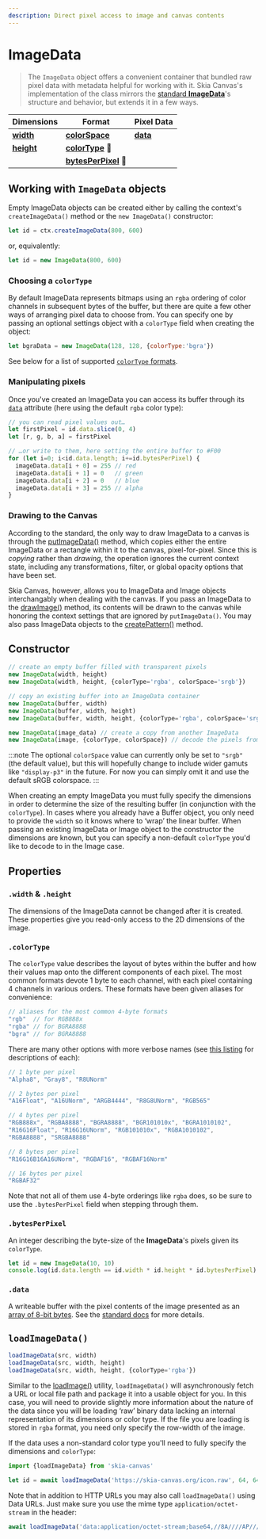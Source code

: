 ```yaml
---
description: Direct pixel access to image and canvas contents
---
```


# ImageData

> The `ImageData` object offers a convenient container that bundled raw pixel data with metadata helpful for working with it. Skia Canvas's implementation of the class mirrors the [standard **ImageData**][ImageData]'s structure and behavior, but extends it in a few ways.

| Dimensions                 | Format                                     | Pixel Data               |
| --                         | --                                         | --                       |
| [**width**][imgdata_size]  | [**colorSpace**][mdn_ImageData_colorspace] | [**data**][imgdata_data] |
| [**height**][imgdata_size] | [**colorType**][imgdata_colortype] 🧪      |                          |
|                            | [**bytesPerPixel**][imgdata_bpp] 🧪        |                          |

## Working with `ImageData` objects

Empty ImageData objects can be created either by calling the context's `createImageData()` method or the `new ImageData()` constructor:

```js
let id = ctx.createImageData(800, 600)
```
or, equivalently:
```js
let id = new ImageData(800, 600)
```

### Choosing a `colorType`

By default ImageData represents bitmaps using an `rgba` ordering of color channels in subsequent bytes of the buffer, but there are quite a few other ways of arranging pixel data to choose from. You can specify one by passing an optional settings object with a `colorType` field when creating the object:

```js
let bgraData = new ImageData(128, 128, {colorType:'bgra'})
```

See below for a list of supported [`colorType` formats][imgdata_colortype].

### Manipulating pixels

Once you've created an ImageData you can access its buffer through its [`data`][imgdata_data] attribute (here using the default `rgba` color type):

```js
// you can read pixel values out…
let firstPixel = id.data.slice(0, 4)
let [r, g, b, a] = firstPixel

// …or write to them, here setting the entire buffer to #F00
for (let i=0; i<id.data.length; i+=id.bytesPerPixel) {
  imageData.data[i + 0] = 255 // red
  imageData.data[i + 1] = 0   // green
  imageData.data[i + 2] = 0   // blue
  imageData.data[i + 3] = 255 // alpha
}
```

### Drawing to the Canvas

According to the standard, the only way to draw ImageData to a canvas is through the [putImageData()][putImageData()] method, which copies either the entire ImageData or a rectangle within it to the canvas, pixel-for-pixel. Since this is *copying* rather than *drawing*, the operation ignores the current context state, including any transformations, filter, or global opacity options that have been set.

Skia Canvas, however, allows you to ImageData and Image objects interchangably when dealing with the canvas. If you pass an ImageData to the [drawImage()][drawImage()] method, its contents will be drawn to the canvas while honoring the context settings that are ignored by `putImageData()`. You may also pass ImageData objects to the [createPattern()][createPattern()] method.


## Constructor

```js returns="ImageData"
// create an empty buffer filled with transparent pixels
new ImageData(width, height)
new ImageData(width, height, {colorType='rgba', colorSpace='srgb'})

// copy an existing buffer into an ImageData container
new ImageData(buffer, width)
new ImageData(buffer, width, height)
new ImageData(buffer, width, height, {colorType='rgba', colorSpace='srgb'})

new ImageData(image_data) // create a copy from another ImageData
new ImageData(image, {colorType, colorSpace}) // decode the pixels from a bitmap Image
```
:::note
The optional `colorSpace` value can currently only be set to `"srgb"` (the default value), but this will hopefully change to include wider gamuts like `"display-p3"` in the future. For now you can simply omit it and use the default sRGB colorspace.
:::

When creating an empty ImageData you must fully specify the dimensions in order to determine the size of the resulting buffer (in conjunction with the `colorType`). In cases where you already have a Buffer object, you only need to provide the `width` so it knows where to ‘wrap’ the linear buffer. When passing an existing ImageData or Image object to the constructor the dimensions are known, but you can specify a non-default `colorType` you'd like to decode to in the Image case.




## Properties

### `.width` & `.height`

The dimensions of the ImageData cannot be changed after it is created. These properties give you read-only access to the 2D dimensions of the image.

### `.colorType`

The `colorType` value describes the layout of bytes within the buffer and how their values map onto the different components of each pixel. The most common formats devote 1 byte to each channel, with each pixel containing 4 channels in various orders. These formats have been given aliases for convenience:

```js
// aliases for the most common 4-byte formats
"rgb"  // for RGB888x
"rgba" // for BGRA8888
"bgra" // for BGRA8888
```

There are many other options with more verbose names (see [this listing][skia_colortype] for descriptions of each):
```js
// 1 byte per pixel
"Alpha8", "Gray8", "R8UNorm"

// 2 bytes per pixel
"A16Float", "A16UNorm", "ARGB4444", "R8G8UNorm", "RGB565"

// 4 bytes per pixel
"RGB888x", "RGBA8888", "BGRA8888", "BGR101010x", "BGRA1010102",
"R16G16Float", "R16G16UNorm", "RGB101010x", "RGBA1010102",
"RGBA8888", "SRGBA8888"

// 8 bytes per pixel
"R16G16B16A16UNorm", "RGBAF16", "RGBAF16Norm"

// 16 bytes per pixel
"RGBAF32"
```

Note that not all of them use 4-byte orderings like `rgba` does, so be sure to use the `.bytesPerPixel` field when stepping through them.

### `.bytesPerPixel`

An integer describing the byte-size of the **ImageData**'s pixels given its `colorType`.

```js
let id = new ImageData(10, 10)
console.log(id.data.length == id.width * id.height * id.bytesPerPixel) // → true
```


### `.data`

A writeable buffer with the pixel contents of the image presented as an [array of 8-bit bytes][u8_array]. See the [standard docs][mdn_ImageData_data] for more details.


## `loadImageData()`

```js returns="Promise<ImageData>"
loadImageData(src, width)
loadImageData(src, width, height)
loadImageData(src, width, height, {colorType='rgba'})
```

Similar to the [loadImage()][loadimage] utility, `loadImageData()` will asynchronously fetch a URL or local file path and package it into a usable object for you. In this case, you will need to provide slightly more information about the nature of the data since you will be loading ‘raw’ binary data lacking an internal representation of its dimensions or color type. If the file you are loading is stored in `rgba` format, you need only specify the row-width of the image.

If the data uses a non-standard color type you'll need to fully specify the dimensions and `colorType`:


```js
import {loadImageData} from 'skia-canvas'

let id = await loadImageData('https://skia-canvas.org/icon.raw', 64, 64, {colorType:'bgra'})
```

Note that in addition to HTTP URLs you may also call `loadImageData()` using Data URLs. Just make sure you use the mime type `application/octet-stream` in the header:

```js
await loadImageData('data:application/octet-stream;base64,//8A////AP///...')
```

<!-- references_begin -->
[loadimage]: image.md#loadimage
[imgdata_data]: #data
[imgdata_size]: #width--height
[imgdata_colortype]: #colortype
[imgdata_bpp]: #bytesperpixel
[skia_colortype]: https://rust-skia.github.io/doc/skia_safe/enum.ColorType.html
[ImageData]: https://developer.mozilla.org/en-US/docs/Web/API/ImageData
[mdn_ImageData_data]: https://developer.mozilla.org/en-US/docs/Web/API/ImageData/data
[mdn_ImageData_colorspace]: https://developer.mozilla.org/en-US/docs/Web/API/ImageData/colorSpace
[createPattern()]: https://developer.mozilla.org/en-US/docs/Web/API/CanvasRenderingContext2D/createPattern
[drawImage()]: https://developer.mozilla.org/en-US/docs/Web/API/CanvasRenderingContext2D/drawImage
[putImageData()]: https://developer.mozilla.org/en-US/docs/Web/API/CanvasRenderingContext2D/putImageData
[u8_array]: https://developer.mozilla.org/en-US/docs/Web/JavaScript/Reference/Global_Objects/Uint8ClampedArray
<!-- references_end -->
